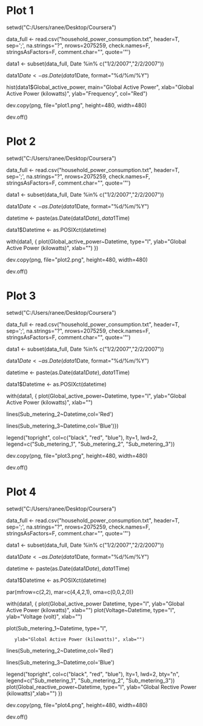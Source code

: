 # Plot 1
setwd("C:/Users/ranee/Desktop/Coursera")

data_full <- read.csv("household_power_consumption.txt", header=T, sep=';', na.strings="?", nrows=2075259, check.names=F, 
stringsAsFactors=F, comment.char="", quote='\"')

data1 <- subset(data_full, Date %in% c("1/2/2007","2/2/2007"))

data1$Date <- as.Date(data1$Date, format="%d/%m/%Y")

hist(data1$Global_active_power, main="Global Active Power", xlab="Global Active Power (kilowatts)", ylab="Frequency", col="Red")

dev.copy(png, file="plot1.png", height=480, width=480)

dev.off()

# Plot 2

setwd("C:/Users/ranee/Desktop/Coursera")

data_full <- read.csv("household_power_consumption.txt", header=T, sep=';', na.strings="?", nrows=2075259, check.names=F, stringsAsFactors=F, comment.char="", quote='\"')

data1 <- subset(data_full, Date %in% c("1/2/2007","2/2/2007"))

data1$Date <- as.Date(data1$Date, format="%d/%m/%Y")

datetime <- paste(as.Date(data1$Date), data1$Time)

data1$Datetime <- as.POSIXct(datetime)

with(data1, {
plot(Global_active_power~Datetime, type="l",
ylab="Global Active Power (kilowatts)", xlab="")
})
  
dev.copy(png, file="plot2.png", height=480, width=480)
  
dev.off()
  
  # Plot 3
  
setwd("C:/Users/ranee/Desktop/Coursera")
  
data_full <- read.csv("household_power_consumption.txt", header=T, sep=';', na.strings="?", nrows=2075259, check.names=F, stringsAsFactors=F, comment.char="", quote='\"')
  
data1 <- subset(data_full, Date %in% c("1/2/2007","2/2/2007"))
  
data1$Date <- as.Date(data1$Date, format="%d/%m/%Y")
  
datetime <- paste(as.Date(data1$Date), data1$Time)
  
data1$Datetime <- as.POSIXct(datetime)
  
with(data1, { plot(Global_active_power~Datetime, type="l", ylab="Global Active Power (kilowatts)", xlab="")
  
lines(Sub_metering_2~Datetime,col='Red')

lines(Sub_metering_3~Datetime,col='Blue')})

legend("topright", col=c("black", "red", "blue"), lty=1, lwd=2,
legend=c("Sub_metering_1", "Sub_metering_2", "Sub_metering_3"))

dev.copy(png, file="plot3.png", height=480, width=480)

dev.off()

# Plot 4

setwd("C:/Users/ranee/Desktop/Coursera")

data_full <- read.csv("household_power_consumption.txt", header=T, sep=';', na.strings="?", nrows=2075259, check.names=F, stringsAsFactors=F, comment.char="", quote='\"')

data1 <- subset(data_full, Date %in% c("1/2/2007","2/2/2007"))

data1$Date <- as.Date(data1$Date, format="%d/%m/%Y")

datetime <- paste(as.Date(data1$Date), data1$Time)

data1$Datetime <- as.POSIXct(datetime)

par(mfrow=c(2,2), mar=c(4,4,2,1), oma=c(0,0,2,0))

with(data1, {
  plot(Global_active_power
  Datetime, type="l", ylab="Global Active Power (kilowatts)", xlab="")
  plot(Voltage~Datetime, type="l", 
       ylab="Voltage (volt)", xlab="")
  
  plot(Sub_metering_1~Datetime, type="l", 
       
       ylab="Global Active Power (kilowatts)", xlab="")
  
  lines(Sub_metering_2~Datetime,col='Red')
  
  lines(Sub_metering_3~Datetime,col='Blue')
  
  legend("topright", col=c("black", "red", "blue"), lty=1, lwd=2, bty="n",
         legend=c("Sub_metering_1", "Sub_metering_2", "Sub_metering_3"))
  plot(Global_reactive_power~Datetime, type="l", 
       ylab="Global Rective Power (kilowatts)",xlab="")
})

dev.copy(png, file="plot4.png", height=480, width=480)

dev.off()
